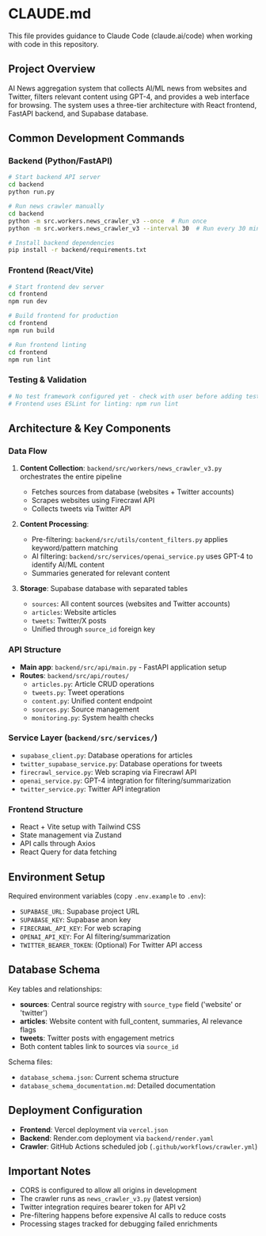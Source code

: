 # CLAUDE.md

This file provides guidance to Claude Code (claude.ai/code) when working with code in this repository.

## Project Overview

AI News aggregation system that collects AI/ML news from websites and Twitter, filters relevant content using GPT-4, and provides a web interface for browsing. The system uses a three-tier architecture with React frontend, FastAPI backend, and Supabase database.

## Common Development Commands

### Backend (Python/FastAPI)
```bash
# Start backend API server
cd backend
python run.py

# Run news crawler manually
cd backend
python -m src.workers.news_crawler_v3 --once  # Run once
python -m src.workers.news_crawler_v3 --interval 30  # Run every 30 minutes

# Install backend dependencies
pip install -r backend/requirements.txt
```

### Frontend (React/Vite)
```bash
# Start frontend dev server
cd frontend
npm run dev

# Build frontend for production
cd frontend
npm run build

# Run frontend linting
cd frontend
npm run lint
```

### Testing & Validation
```bash
# No test framework configured yet - check with user before adding tests
# Frontend uses ESLint for linting: npm run lint
```

## Architecture & Key Components

### Data Flow
1. **Content Collection**: `backend/src/workers/news_crawler_v3.py` orchestrates the entire pipeline
   - Fetches sources from database (websites + Twitter accounts)
   - Scrapes websites using Firecrawl API
   - Collects tweets via Twitter API
   
2. **Content Processing**: 
   - Pre-filtering: `backend/src/utils/content_filters.py` applies keyword/pattern matching
   - AI filtering: `backend/src/services/openai_service.py` uses GPT-4 to identify AI/ML content
   - Summaries generated for relevant content

3. **Storage**: Supabase database with separated tables
   - `sources`: All content sources (websites and Twitter accounts)
   - `articles`: Website articles
   - `tweets`: Twitter/X posts
   - Unified through `source_id` foreign key

### API Structure
- **Main app**: `backend/src/api/main.py` - FastAPI application setup
- **Routes**: `backend/src/api/routes/`
  - `articles.py`: Article CRUD operations
  - `tweets.py`: Tweet operations
  - `content.py`: Unified content endpoint
  - `sources.py`: Source management
  - `monitoring.py`: System health checks

### Service Layer (`backend/src/services/`)
- `supabase_client.py`: Database operations for articles
- `twitter_supabase_service.py`: Database operations for tweets
- `firecrawl_service.py`: Web scraping via Firecrawl API
- `openai_service.py`: GPT-4 integration for filtering/summarization
- `twitter_service.py`: Twitter API integration

### Frontend Structure
- React + Vite setup with Tailwind CSS
- State management via Zustand
- API calls through Axios
- React Query for data fetching

## Environment Setup

Required environment variables (copy `.env.example` to `.env`):
- `SUPABASE_URL`: Supabase project URL
- `SUPABASE_KEY`: Supabase anon key  
- `FIRECRAWL_API_KEY`: For web scraping
- `OPENAI_API_KEY`: For AI filtering/summarization
- `TWITTER_BEARER_TOKEN`: (Optional) For Twitter API access

## Database Schema

Key tables and relationships:
- **sources**: Central source registry with `source_type` field ('website' or 'twitter')
- **articles**: Website content with full_content, summaries, AI relevance flags
- **tweets**: Twitter posts with engagement metrics
- Both content tables link to sources via `source_id`

Schema files:
- `database_schema.json`: Current schema structure
- `database_schema_documentation.md`: Detailed documentation

## Deployment Configuration

- **Frontend**: Vercel deployment via `vercel.json`
- **Backend**: Render.com deployment via `backend/render.yaml`
- **Crawler**: GitHub Actions scheduled job (`.github/workflows/crawler.yml`)

## Important Notes

- CORS is configured to allow all origins in development
- The crawler runs as `news_crawler_v3.py` (latest version)
- Twitter integration requires bearer token for API v2
- Pre-filtering happens before expensive AI calls to reduce costs
- Processing stages tracked for debugging failed enrichments